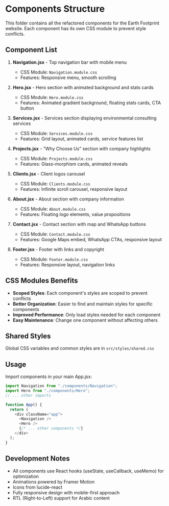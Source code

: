 # Components Structure

This folder contains all the refactored components for the Earth Footprint website. Each component has its own CSS module to prevent style conflicts.

## Component List

1. **Navigation.jsx** - Top navigation bar with mobile menu

   - CSS Module: `Navigation.module.css`
   - Features: Responsive menu, smooth scrolling

2. **Hero.jsx** - Hero section with animated background and stats cards

   - CSS Module: `Hero.module.css`
   - Features: Animated gradient background, floating stats cards, CTA button

3. **Services.jsx** - Services section displaying environmental consulting services

   - CSS Module: `Services.module.css`
   - Features: Grid layout, animated cards, service features list

4. **Projects.jsx** - "Why Choose Us" section with company highlights

   - CSS Module: `Projects.module.css`
   - Features: Glass-morphism cards, animated reveals

5. **Clients.jsx** - Client logos carousel

   - CSS Module: `Clients.module.css`
   - Features: Infinite scroll carousel, responsive layout

6. **About.jsx** - About section with company information

   - CSS Module: `About.module.css`
   - Features: Floating logo elements, value propositions

7. **Contact.jsx** - Contact section with map and WhatsApp buttons

   - CSS Module: `Contact.module.css`
   - Features: Google Maps embed, WhatsApp CTAs, responsive layout

8. **Footer.jsx** - Footer with links and copyright
   - CSS Module: `Footer.module.css`
   - Features: Responsive layout, navigation links

## CSS Modules Benefits

- **Scoped Styles**: Each component's styles are scoped to prevent conflicts
- **Better Organization**: Easier to find and maintain styles for specific components
- **Improved Performance**: Only load styles needed for each component
- **Easy Maintenance**: Change one component without affecting others

## Shared Styles

Global CSS variables and common styles are in `src/styles/shared.css`

## Usage

Import components in your main App.jsx:

```javascript
import Navigation from "./components/Navigation";
import Hero from "./components/Hero";
// ... other imports

function App() {
  return (
    <div className="app">
      <Navigation />
      <Hero />
      {/* ... other components */}
    </div>
  );
}
```

## Development Notes

- All components use React hooks (useState, useCallback, useMemo) for optimization
- Animations powered by Framer Motion
- Icons from lucide-react
- Fully responsive design with mobile-first approach
- RTL (Right-to-Left) support for Arabic content
